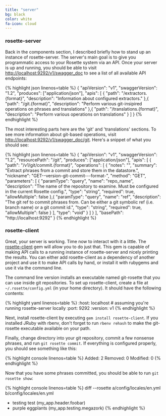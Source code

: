 ```yaml
---
title: "server"
bg: black
color: white
fa-icon: cloud
---
```


### rosette-server

Back in the components section, I described briefly how to stand up an instance of rosette-server. The server's main goal is to give you programmatic access to your Rosette system via an API. Once your server is up and running, you should be able to visit [http://localhost:9292/v1/swagger_doc](http://localhost:9292/v1/swagger_doc) to see a list of all available API endpoints:

{% highlight json linenos=table %}
{
  "apiVersion": "v1",
  "swaggerVersion": "1.2",
  "produces": ["application/json"],
  "apis": [
    {
      "path": "/extractors.{format}",
      "description": "Information about configured extractors."
    },{
      "path": "/git.{format}",
      "description": "Perform various git-insipired operations on phrases and translations"
    },{
      "path": "/translations.{format}",
      "description": "Perform various operations on translations"
    }
  ]
}
{% endhighlight %}

The most interesting parts here are the 'git' and 'translations' sections. To see more information about git-based operations, visit [http://localhost:9292/v1/swagger_doc/git](http://localhost:9292/v1/swagger_doc/git). Here's a snippet of what you should see:

{% highlight json linenos=table %}
{
  "apiVersion": "v1",
  "swaggerVersion": "1.2",
  "resourcePath": "/git",
  "produces": ["application/json"],
  "apis": [
    {
      "path": "/v1/git/commit.{format}",
      "operations": [
        {
          "notes": "",
          "summary": "Extract phrases from a commit and store them in the datastore.",
          "nickname": "GET--version-git-commit---format-",
          "method": "GET",
          "parameters": [
            {
              "paramType": "query",
              "name": "repo_name",
              "description": "The name of the repository to examine.
                Must be configured in the current Rosette config.",
              "type": "string",
              "required": true,
              "allowMultiple": false
            },{
              "paramType": "query",
              "name": "ref",
              "description": "The git ref to commit phrases from.
                Can be either a git symbolic ref (i.e. branch name) or a git commit id.",
              "type": "string",
              "required": true,
              "allowMultiple": false
            }
          ],
          "type": "void"
        }
      ]
    }
  ],
  "basePath": "http://localhost:9292"
}
{% endhighlight %}

### rosette-client

Great, your server is working. Time now to interact with it a little. The [rosette-client](https://github.com/rosette-proj/rosette-client) gem will allow you to do just that. This gem is capable of making API calls to a running instance of rosette-server and nicely printing the results. You can either add rosette-client as a dependency of another project and use it to make API calls by hand, or install it with rubygems and use it via the command line.

The command line version installs an executable named git-rosette that you can use inside git repositories. To set up rosette-client, create a file at `~/.rosette/config.yml` (in your home directory). It should have the following contents:

{% highlight yaml linenos=table %}
:host: localhost  # assuming you're running rosette-server locally
:port: 9292
:version: v1
{% endhighlight %}

Next, install rosette-client by executing `gem install rosette-client`. If you installed JRuby with rbenv, don't forget to run `rbenv rehash` to make the git-rosette executable available on your path.

Finally, change directory into your git repository, commit a few nonsense phrases, and run `git rosette commit`. If everything is configured properly, you should see something like this:

{% highlight console linenos=table %}
Added: 2
Removed: 0
Modified: 0
{% endhighlight %}

Now that you have some phrases committed, you should be able to run `git rosette show`:

{% highlight console linenos=table %}
diff --rosette a/config/locales/en.yml b/config/locales/en.yml
+ testing test (my_app.header.foobar)
+ purple eggplants (my_app.testing.megazork)
{% endhighlight %}
